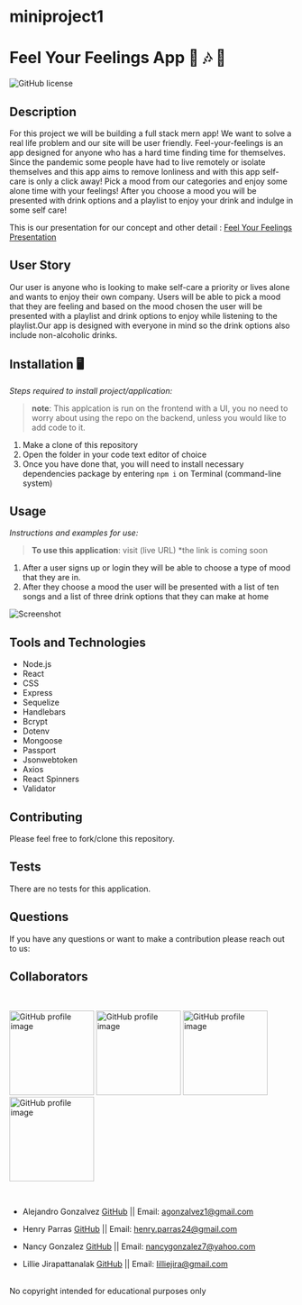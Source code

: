 # miniproject1
# Feel Your Feelings App 🎵 🎶 🍺
![GitHub license](https://img.shields.io/badge/license-MIT-pink.svg) 

## Description
For this project we will be building a full stack mern app! We want to solve a real life problem and our site will be user friendly. Feel-your-feelings is an app designed for anyone who has a hard time finding time for themselves. Since the pandemic some people have had to live remotely or isolate themselves and this app aims to remove lonliness and with this app self-care is only a click away! Pick a mood from our categories and enjoy some alone time with your feelings! After you choose a mood you will be presented with drink options and a playlist to enjoy your drink and indulge in some self care!

This is our presentation for our concept and other detail : [Feel Your Feelings Presentation](https://www.canva.com/design/DAElU3chqmA/view?utm_content=DAElU3chqmA&utm_campaign=designshare&utm_medium=link&utm_source=homepage_design_menu)

## User Story
Our user is anyone who is looking to make self-care a priority or lives alone and wants to enjoy their own company. Users will be able to pick a mood that they are feeling and based on the mood chosen the user will be presented with a playlist and drink options to enjoy while listening to the playlist.Our app is designed with everyone in mind so the drink options also include non-alcoholic drinks.

## Installation 🖥️
*Steps required to install project/application:*

> **note**: This applcation is run on the frontend with a UI, you no need to worry about using the repo on the backend, unless you would like to add code to it.

1.	Make a clone of this repository
2.	Open the folder in your code text editor of choice
3.	Once you have done that, you will need to install necessary dependencies package by entering `npm i` on Terminal (command-line system)

## Usage 
*Instructions and examples for use:* 
> **To use this application**: visit (live URL) *the link is coming soon

1. After a user signs up or login they will be able to choose a type of mood that they are in.
2. After they choose a mood the user will be presented with a list of ten songs and a list of three drink options that they can make at home



![Screenshot](https://github.com/Lilliemefie/miniproject1/blob/main/feelyoufeelings%20scc.gif?raw=true)


## Tools and Technologies 
- Node.js
- React
- CSS
- Express 
- Sequelize
- Handlebars
- Bcrypt
- Dotenv
- Mongoose
- Passport
- Jsonwebtoken
- Axios
- React Spinners
- Validator

## Contributing
Please feel free to fork/clone this repository.

## Tests
There are no tests for this application.

## Questions 
If you have any questions or want to make a contribution please reach out to us:
## Collaborators 


<br>
<p float="left">
<a href="https://github.com/agonzalvez">
<img src="https://avatars.githubusercontent.com/u/83324906?v=4"  alt="GitHub profile image" width="150"></a>
<a href="https://github.com/henryparras24">
<img src="https://avatars.githubusercontent.com/u/82185621?v=4" alt="GitHub profile image" width="150"></a>
<a href="https://github.com/MarissaNancy">
<img src="https://avatars.githubusercontent.com/u/80847247?v=4" alt="GitHub profile image" width="150"></a>
<a href="https://github.com/lilliemefie">
<img src="https://avatars.githubusercontent.com/u/82494755?v=4" alt="GitHub profile image" width="150"></a>

</p>
<br>

* Alejandro Gonzalvez [GitHub](https://github.com/agonzalvez) || Email: agonzalvez1@gmail.com

* Henry Parras [GitHub](https://github.com/henryparras24) || Email: henry.parras24@gmail.com

* Nancy Gonzalez [GitHub](https://github.com/MarissaNancy) || Email: nancygonzalez7@yahoo.com

* Lillie Jirapattanalak [GitHub](https://github.com/lilliemefie) || Email: lilliejira@gmail.com

<br>
No copyright intended for educational purposes only

